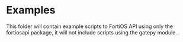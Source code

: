 # Examples

This folder will contain example scripts to FortiOS API using only the fortiosapi package, it will not include scripts using the gatepy module.